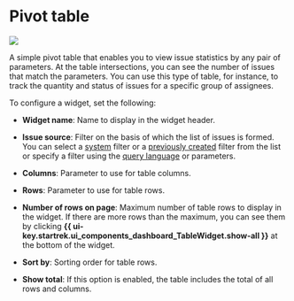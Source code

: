 # Pivot table

![](../../_assets/tracker/widgets/table.png)

A simple pivot table that enables you to view issue statistics by any pair of parameters. At the table intersections, you can see the number of issues that match the parameters. You can use this type of table, for instance, to track the quantity and status of issues for a specific group of assignees.

To configure a widget, set the following:

- **Widget name**: Name to display in the widget header.

- **Issue source**: Filter on the basis of which the list of issues is formed. You can select a [system](default-filters.md) filter or a [previously created](create-filter.md) filter from the list or specify a filter using the [query language](query-filter.md) or parameters.

- **Columns**: Parameter to use for table columns.

- **Rows**: Parameter to use for table rows.

- **Number of rows on page**: Maximum number of table rows to display in the widget. If there are more rows than the maximum, you can see them by clicking **{{ ui-key.startrek.ui_components_dashboard_TableWidget.show-all }}** at the bottom of the widget.

- **Sort by**: Sorting order for table rows.

- **Show total**: If this option is enabled, the table includes the total of all rows and columns.

